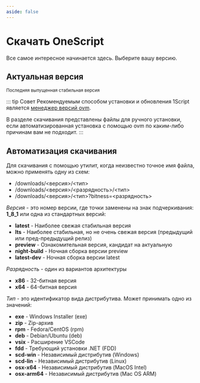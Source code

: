 ```yaml
---
aside: false
---
```

<script setup>
import Releases from '../components/Releases.vue'
import ReleaseDocs from '../components/ReleaseDocs.vue'
</script>

# Скачать OneScript

Все самое интересное начинается здесь. Выберите вашу версию.

## Актуальная версия

<small>Последняя выпущенная стабильная версия</small>

<Releases versionToken="latest" />
<ReleaseDocs versionToken="latest" />

::: tip Совет
Рекомендуемым способом установки и обновления 1Script является [менеджер версий ovm](/learn/install#ovm). 

В разделе скачивания представлены файлы для ручного установки, если автоматизированная установка с помощью ovm по каким-либо причинам вам не подходит.
:::

## Автоматизация скачивания

Для скачивания с помощью утилит, когда неизвестно точное имя файла, можно применять одну из схем:

* /downloads/<версия>/<тип>
* /downloads/<версия>/<разрядность>/<тип>
* /downloads/<версия>/<тип>?bitness=<разрядность>

*Версия* - это номер версии, где точки заменены на знак подчеркивания: **1_8_1** или одна из стандартных версий:

* **latest** - Наиболее свежая стабильная версия
* **lts** - Наиболее стабильная, но не очень свежая версия (предыдущий или пред-предыдущий релиз)
* **preview** - Ознакомительная версия, кандидат на актуальную
* **night-build** - Ночная сборка версии preview
* **latest-dev** - Ночная сборка версии latest

*Разрядность* - один из вариантов архитектуры

* **x86** - 32-битная версия
* **x64** - 64-битная версия

*Тип* - это идентификатор вида дистрибутива. Может принимать одно из значений:

* **exe** - Windows Installer (exe)
* **zip** - Zip-архив
* **rpm** - Fedora/CentOS (rpm)
* **deb** - Debian/Ubuntu (deb)
* **vsix** - Расширение VSCode
* **fdd** - Требующий установки .NET (FDD)
* **scd-win** - Независимый дистрибутив (Windows)
* **scd-lin** - Независимый дистрибутив (Linux)
* **osx-x64** - Независимый дистрибутив (MacOS Intel)
* **osx-arm64** - Независимый дистрибутив (Mac OS ARM)
